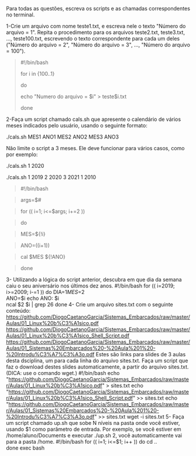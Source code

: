 Para todas as questões, escreva os scripts e as chamadas correspondentes no terminal.

1-Crie um arquivo com nome teste1.txt, e escreva nele o texto "Número do arquivo = 1". Repita o procedimento para os arquivos teste2.txt, teste3.txt, ..., teste100.txt, escrevendo o texto correspondente para cada um deles ("Número do arquivo = 2", "Número do arquivo = 3", ..., "Número do arquivo = 100").

>#!/bin/bash
>
>for i in {100..1}
>
>do
>
>   echo "Numero do arquivo = $i" > teste$i.txt 
>   
>done

2-Faça um script chamado cals.sh que apresente o calendário de vários meses indicados pelo usuário, usando o seguinte formato:

./cals.sh MES1 ANO1 MES2 ANO2 MES3 ANO3 

Não limite o script a 3 meses. Ele deve funcionar para vários casos, como por exemplo:

./cals.sh 1 2020 

./cals.sh 1 2019 2 2020 3 2021 1 2010

> #!/bin/bash

> args=$#

>for (( i=1; i<=$args; i+=2 ))

>do

>   MES=${!i}    
	
>   ANO=$(($i+1))
	
>   cal $MES ${!ANO}
	
> done

3- Utilizando a lógica do script anterior, descubra em que dia da semana caiu o seu aniversário nos últimos dez anos.
#!/bin/bash
for (( i=2019; i>=2009; i-=1 ))
do
	DIA=$1	
	MES=$2    
	ANO=$i
	echo ANO: $i	
	ncal $2 $i | grep 26
done
4- Crie um arquivo sites.txt com o seguinte conteúdo:
https://github.com/DiogoCaetanoGarcia/Sistemas_Embarcados/raw/master/Aulas/01_Linux%20b%C3%A1sico.pdf https://github.com/DiogoCaetanoGarcia/Sistemas_Embarcados/raw/master/Aulas/01_Linux%20b%C3%A1sico_Shell_Script.pdf https://github.com/DiogoCaetanoGarcia/Sistemas_Embarcados/raw/master/Aulas/01_Sistemas%20Embarcados%20-%20Aula%201%20-%20Introdu%C3%A7%C3%A3o.pdf
Estes são links para slides de 3 aulas desta dsciplina, um para cada linha do arquivo sites.txt. Faça um script que faz o download destes slides automaticamente, a partir do arquivo sites.txt. (DICA: use o comando wget.)
#!/bin/bash
echo "https://github.com/DiogoCaetanoGarcia/Sistemas_Embarcados/raw/master/Aulas/01_Linux%20b%C3%A1sico.pdf" > sites.txt
echo "https://github.com/DiogoCaetanoGarcia/Sistemas_Embarcados/raw/master/Aulas/01_Linux%20b%C3%A1sico_Shell_Script.pdf" >> sites.txt
echo "https://github.com/DiogoCaetanoGarcia/Sistemas_Embarcados/raw/master/Aulas/01_Sistemas%20Embarcados%20-%20Aula%201%20-%20Introdu%C3%A7%C3%A3o.pdf" >> sites.txt
wget -i sites.txt
5- Faça um script chamado up.sh que sobe N níveis na pasta onde você estiver, usando $1 como parâmetro de entrada. Por exemplo, se você estiver em /home/aluno/Documents e executar ./up.sh 2, você automaticamente vai para a pasta /home.
#!/bin/bash
for (( i=1; i<=$1; i++ ))
do
	cd ..	
done
exec bash
